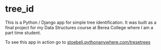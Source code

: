 # tree_id
This is a Python / Django app for simple tree identification.  It was built as a final project for my Data Structures course at Berea College where I am a part time student.

To see this app in action go to [stoebelj.pythonanywhere.com/tresetrees](stoebelj.pythonanywhere.com/trees)
